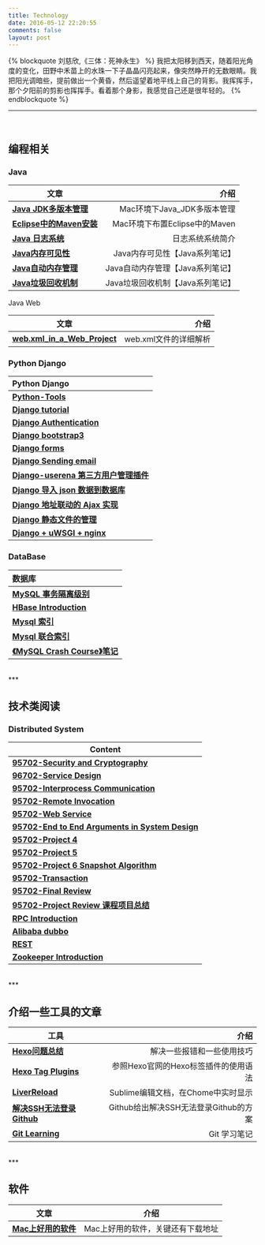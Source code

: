 ```yaml
---
title: Technology
date: 2016-05-12 22:20:55
comments: false
layout: post
---
```


{% blockquote 刘慈欣,《三体：死神永生》 %}
我把太阳移到西天，随着阳光角度的变化，田野中禾苗上的水珠一下子晶晶闪亮起来，像突然睁开的无数眼睛。我把阳光调暗些，提前做出一个黄昏，然后遥望着地平线上自己的背影。我挥挥手，那个夕阳前的剪影也挥挥手。看着那个身影，我感觉自己还是很年轻的。 
{% endblockquote %}

***

<br> 

## 编程相关

### Java

| 文章       | 介绍           | 
| ------------- | -------------:| 
| **<a href="/technology/java/Mac环境下Java_JDK多版本管理/">Java JDK多版本管理 </a>** | Mac环境下Java_JDK多版本管理 |   
| **<a href="/technology/java/Mac环境下布置Eclipse中的Maven/">Eclipse中的Maven安装 </a>** | Mac环境下布置Eclipse中的Maven|  
| **<a href="/technology/java/Java-日志系统/">Java 日志系统 </a>** | 日志系统系统简介| 
| **<a href="/technology/java/Java内存可见性【Java系列笔记】/">Java内存可见性</a>** | Java内存可见性【Java系列笔记】| 
| **<a href="/technology/java/Java自动内存管理【Java系列笔记】/">Java自动内存管理</a>** | Java自动内存管理【Java系列笔记】| 
| **<a href="/technology/java/Java垃圾回收机制【Java系列笔记】/">Java垃圾回收机制</a>** | Java垃圾回收机制【Java系列笔记】| 


Java Web

| 文章           | 介绍           | 
| ------------- | -------------:| 
| **<a href="/technology/java/web-xml-in-a-Web-Project/">web.xml_in_a_Web_Project </a>** | web.xml文件的详细解析| 





### Python Django

| Python Django   |
|:----------|
| **<a href="/technology/django/python-tools/">Python-Tools</a>** |
| **<a href="/technology/django/django-learning">Django tutorial</a>** |
| **<a href="/technology/django/django-customizing_authentication">Django Authentication</a>** |
| **<a href="/technology/django/django-bootstrap3">Django bootstrap3</a>** |
| **<a href="/technology/django/django-forms">Django forms</a>** |
| **<a href="/technology/django/django-sending-email">Django Sending email</a>** |
| **<a href="/technology/django/django-userena/">Django-userena 第三方用户管理插件</a>** |
| **<a href="/technology/django/django-load-data-fixture/">Django 导入 json 数据到数据库</a>** |
| **<a href="/technology/django/django-ajax-address/">Django 地址联动的 Ajax 实现</a>** |
| **<a href="/technology/django/django-static-file/">Django 静态文件的管理</a>** |
| **<a href="/technology/django/django-wsgi-ngix/">Django + uWSGI + nginx</a>** |

### DataBase

| 数据库       |
|:----------|
| **<a href="/technology/database/Mysql_Isolation_level/">MySQL 事务隔离级别</a>**|
| **<a href="/technology/database/HBase_Introduction/">HBase Introduction</a>**|
| **<a href="/technology/database/Mysql_Index/">Mysql 索引</a>** |
| **<a href="/technology/database/Mysql_multiple_column_index/">Mysql 联合索引</a>** |
| **<a href="/technology/database/MySQL_Crash_Course/">《MySQL Crash Course》笔记</a>** |

<br>
***
<br>

## 技术类阅读

### Distributed System
| Content                                                              | 
| ---------------------------------------------------------------------|
| **<a href="/technology/distribute-system/cmu-95702-cryptography/">           95702-Security and Cryptography</a>**                                  | 
| **<a href="/technology/distribute-system/cmu-95702-service-design/">       96702-Service Design </a>**                                            | 
| **<a href="/technology/distribute-system/cmu-95702-interprocess-communication/">95702-Interprocess Communication </a>**| 
| **<a href="/technology/distribute-system/cmu-95702-remote-invocation/">      95702-Remote Invocation </a>**| 
| **<a href="/technology/distribute-system/cmu-95702-web-service/">95702-Web Service </a>** | 
| **<a href="/technology/distribute-system/cmu-95702-end-to-end-Arguments/">95702-End to End Arguments in System Design </a>**                     | 
| **<a href="/technology/distribute-system/cmu-95702-project4/">              95702-Project 4 </a>**                                                 | 
| **<a href="/technology/distribute-system/cmu-95702-project5/">              95702-Project 5 </a>**                                                 | 
| **<a href="/technology/distribute-system/cmu-95702-project6/">              95702-Project 6 Snapshot Algorithm </a>**                              | 
| **<a href="/technology/distribute-system/cmu-95702-transaction/">95702-Transaction </a>**                                               | 
| **<a href="/technology/distribute-system/cmu-95702-final-review/">95702-Final Review </a>** | 
| **<a href="/technology/distribute-system/cmu-95702-projects-review/">95702-Project Review 课程项目总结 </a>**| 
| **<a href="/technology/distribute-system/0-rpc-intro/">RPC Introduction </a>**  |
| **<a href="/technology/distribute-system/0-alibaba-dubbo/">Alibaba dubbo </a>** | 
| **<a href="/technology/distribute-system/0-rest/">REST</a>**|  
| **<a href="/technology/distribute-system/zookeeper-introduction/">Zookeeper Introduction</a>** |  

<br>
***
<br>

## 介绍一些工具的文章

| 工具           | 介绍                                                     | 
| ------------- | -------------:                                           | 
| **<a href="/technology/tool/Hexo问题总结/">Hexo问题总结</a>**               | 解决一些报错和一些使用技巧|   
| **<a href="/technology/tool/Hexo%20Tag%20Plugins/">Hexo Tag Plugins</a>**| 参照Hexo官网的Hexo标签插件的使用语法                                            |
| **<a href="/technology/tool/LiverReload/">LiverReload</a>**             | Sublime编辑文档，在Chome中实时显示                                             |   
| **<a href="/technology/tool/解决SSH无法登录Github/">解决SSH无法登录Github</a>**   | Github给出解决SSH无法登录Github的方案                                        |  
| **<a href="/technology/tool/Git-Learning/">Git Learning</a>**           | Git 学习笔记                                                                |

<br>
***
<br>

## 软件
| 文章       | 介绍           | 
| ------------- |:-------------:| 
| **<a href="/technology/tool/Softwares-on-Mac/">Mac上好用的软件</a>**   | Mac上好用的软件，关键还有下载地址|







